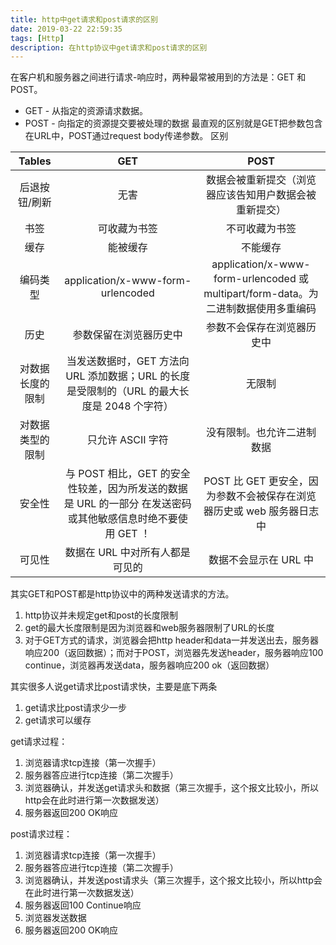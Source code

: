```yaml
---
title: http中get请求和post请求的区别
date: 2019-03-22 22:59:35
tags: [Http]
description: 在http协议中get请求和post请求的区别
---
```

在客户机和服务器之间进行请求-响应时，两种最常被用到的方法是：GET 和 POST。
- GET - 从指定的资源请求数据。
- POST - 向指定的资源提交要被处理的数据
最直观的区别就是GET把参数包含在URL中，POST通过request body传递参数。
区别

| Tables   |      GET      |  POST |
|:----------:|:-------------:|:------:|
| 后退按钮/刷新 |  无害 | 数据会被重新提交（浏览器应该告知用户数据会被重新提交） |
| 书签 |   可收藏为书签   | 不可收藏为书签 |
| 缓存 | 能被缓存 | 不能缓存 |
| 编码类型 | application/x-www-form-urlencoded | application/x-www-form-urlencoded 或 multipart/form-data。为二进制数据使用多重编码 |
| 历史 | 参数保留在浏览器历史中 | 参数不会保存在浏览器历史中 |
| 对数据长度的限制 | 当发送数据时，GET 方法向 URL 添加数据；URL 的长度是受限制的（URL 的最大长度是 2048 个字符） | 无限制 |
| 对数据类型的限制 | 只允许 ASCII 字符 | 没有限制。也允许二进制数据 |
| 安全性 | 与 POST 相比，GET 的安全性较差，因为所发送的数据是 URL 的一部分 在发送密码或其他敏感信息时绝不要使用 GET ！ | POST 比 GET 更安全，因为参数不会被保存在浏览器历史或 web 服务器日志中 |
| 可见性 | 数据在 URL 中对所有人都是可见的 | 数据不会显示在 URL 中 |

其实GET和POST都是http协议中的两种发送请求的方法。

1. http协议并未规定get和post的长度限制
2. get的最大长度限制是因为浏览器和web服务器限制了URL的长度
3. 对于GET方式的请求，浏览器会把http header和data一并发送出去，服务器响应200（返回数据）；而对于POST，浏览器先发送header，服务器响应100 continue，浏览器再发送data，服务器响应200 ok（返回数据）

其实很多人说get请求比post请求快，主要是底下两条
1. get请求比post请求少一步
2. get请求可以缓存

get请求过程：
1. 浏览器请求tcp连接（第一次握手） 
2. 服务器答应进行tcp连接（第二次握手） 
3. 浏览器确认，并发送get请求头和数据（第三次握手，这个报文比较小，所以http会在此时进行第一次数据发送） 
4. 服务器返回200 OK响应

post请求过程：
1. 浏览器请求tcp连接（第一次握手） 
2. 服务器答应进行tcp连接（第二次握手） 
3. 浏览器确认，并发送post请求头（第三次握手，这个报文比较小，所以http会在此时进行第一次数据发送） 
4. 服务器返回100 Continue响应 
5. 浏览器发送数据 
6. 服务器返回200 OK响应
